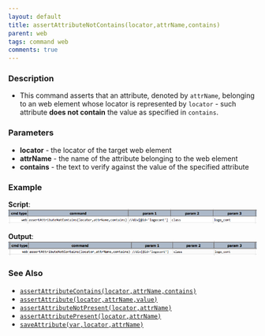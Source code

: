 ```yaml
---
layout: default
title: assertAttributeNotContains(locator,attrName,contains)
parent: web
tags: command web
comments: true
---
```


### Description

- This command asserts that an attribute, denoted by `attrName`, belonging to an web element whose locator is represented by `locator` \- such attribute **does not contain** the value as specified in `contains`.

### Parameters

- **locator** - the locator of the target web element
- **attrName** - the name of the attribute belonging to the web element
- **contains** - the text to verify against the value of the specified attribute

### Example

**Script**:<br/>
![](image/assertAttributeNotContains_01.png)

**Output**:<br/>
![](image/assertAttributeNotContains_02.png)

### See Also

- [`assertAttributeContains(locator,attrName,contains)`](assertAttributeContains(locator,attrName,contains).html)
- [`assertAttribute(locator,attrName,value)`](assertAttribute(locator,attrName,value).html)
- [`assertAttributeNotPresent(locator,attrName)`](assertAttributeNotPresent(locator,attrName).html)
- [`assertAttributePresent(locator,attrName)`](assertAttributePresent(locator,attrName).html)
- [`saveAttribute(var,locator,attrName)`](saveAttribute(var,locator,attrName).html)